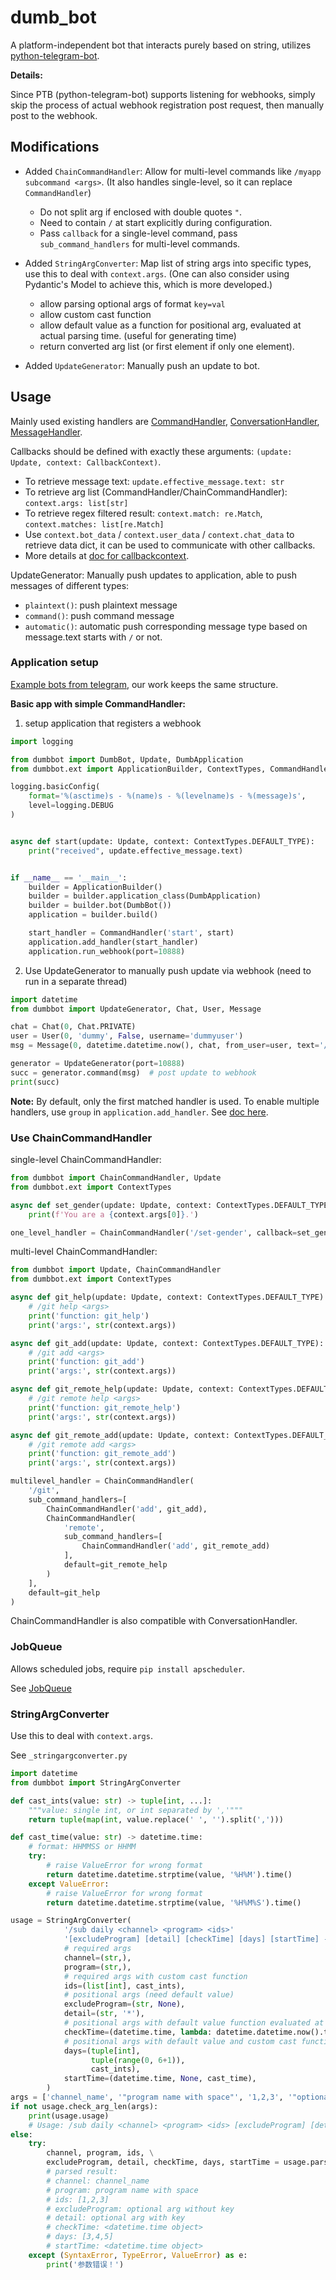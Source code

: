 # dumb_bot

A platform-independent bot that interacts purely based on string, utilizes [python-telegram-bot](https://github.com/python-telegram-bot/python-telegram-bot).

**Details:**

Since PTB (python-telegram-bot) supports listening for webhooks, simply skip the process of actual webhook registration post request, then manually post to the webhook.

## Modifications

- Added `ChainCommandHandler`: Allow for multi-level commands like `/myapp subcommand <args>`. (It also handles single-level, so it can replace `CommandHandler`)
  - Do not split arg if enclosed with double quotes `"`.
  - Need to contain `/` at start explicitly during configuration.
  - Pass `callback` for a single-level command, pass `sub_command_handlers` for multi-level commands.
    
- Added `StringArgConverter`: Map list of string args into specific types, use this to deal with `context.args`. (One can also consider using Pydantic's Model to achieve this, which is more developed.)
  - allow parsing optional args of format `key=val`
  - allow custom cast function
  - allow default value as a function for positional arg, evaluated at actual parsing time. (useful for generating time)
  - return converted arg list (or first element if only one element). 
  
- Added `UpdateGenerator`: Manually push an update to bot.

## Usage

Mainly used existing handlers are 
[CommandHandler](https://docs.python-telegram-bot.org/en/stable/telegram.ext.commandhandler.html), 
[ConversationHandler](https://docs.python-telegram-bot.org/en/stable/telegram.ext.conversationhandler.html), 
[MessageHandler](https://docs.python-telegram-bot.org/en/stable/telegram.ext.messagehandler.html).

Callbacks should be defined with exactly these arguments: `(update: Update, context: CallbackContext)`.
- To retrieve message text: `update.effective_message.text: str`
- To retrieve arg list (CommandHandler/ChainCommandHandler): `context.args: list[str]`
- To retrieve regex filtered result: `context.match: re.Match`, `context.matches: list[re.Match]`
- Use `context.bot_data` / `context.user_data` / `context.chat_data` to retrieve data dict, it can be used to communicate with other callbacks. 
- More details at [doc for callbackcontext](https://docs.python-telegram-bot.org/en/stable/telegram.ext.callbackcontext.html).

UpdateGenerator: Manually push updates to application, able to push messages of different types:
- `plaintext()`: push plaintext message
- `command()`: push command message
- `automatic()`: automatic push corresponding message type based on message.text starts with `/` or not.

### Application setup

[Example bots from telegram](https://docs.python-telegram-bot.org/en/stable/examples.html), our work keeps the same structure.

**Basic app with simple CommandHandler:**

1. setup application that registers a webhook
```python
import logging

from dumbbot import DumbBot, Update, DumbApplication
from dumbbot.ext import ApplicationBuilder, ContextTypes, CommandHandler

logging.basicConfig(
    format='%(asctime)s - %(name)s - %(levelname)s - %(message)s',
    level=logging.DEBUG
)


async def start(update: Update, context: ContextTypes.DEFAULT_TYPE):
    print("received", update.effective_message.text)


if __name__ == '__main__':
    builder = ApplicationBuilder()
    builder = builder.application_class(DumbApplication)
    builder = builder.bot(DumbBot())
    application = builder.build()

    start_handler = CommandHandler('start', start)
    application.add_handler(start_handler)
    application.run_webhook(port=10888)

```

2. Use UpdateGenerator to manually push update via webhook (need to run in a separate thread)
```python
import datetime
from dumbbot import UpdateGenerator, Chat, User, Message

chat = Chat(0, Chat.PRIVATE)
user = User(0, 'dummy', False, username='dummyuser')
msg = Message(0, datetime.datetime.now(), chat, from_user=user, text='/start')

generator = UpdateGenerator(port=10888)
succ = generator.command(msg)  # post update to webhook
print(succ)
```

**Note:** By default, only the first matched handler is used. To enable multiple handlers, use `group` in `application.add_handler`. See [doc here](https://docs.python-telegram-bot.org/en/stable/telegram.ext.application.html#telegram.ext.Application.add_handler).

### Use ChainCommandHandler

single-level ChainCommandHandler:

```python
from dumbbot import ChainCommandHandler, Update
from dumbbot.ext import ContextTypes

async def set_gender(update: Update, context: ContextTypes.DEFAULT_TYPE):
    print(f'You are a {context.args[0]}.')

one_level_handler = ChainCommandHandler('/set-gender', callback=set_gender)
```

multi-level ChainCommandHandler:

```python
from dumbbot import Update, ChainCommandHandler
from dumbbot.ext import ContextTypes

async def git_help(update: Update, context: ContextTypes.DEFAULT_TYPE):
    # /git help <args>
    print('function: git_help')
    print('args:', str(context.args))

async def git_add(update: Update, context: ContextTypes.DEFAULT_TYPE):
    # /git add <args>
    print('function: git_add')
    print('args:', str(context.args))

async def git_remote_help(update: Update, context: ContextTypes.DEFAULT_TYPE):
    # /git remote help <args>
    print('function: git_remote_help')
    print('args:', str(context.args))

async def git_remote_add(update: Update, context: ContextTypes.DEFAULT_TYPE):
    # /git remote add <args>
    print('function: git_remote_add')
    print('args:', str(context.args))

multilevel_handler = ChainCommandHandler(
    '/git',
    sub_command_handlers=[
        ChainCommandHandler('add', git_add),
        ChainCommandHandler(
            'remote',
            sub_command_handlers=[
                ChainCommandHandler('add', git_remote_add)
            ],
            default=git_remote_help
        )
    ],
    default=git_help
)
```

ChainCommandHandler is also compatible with ConversationHandler. 

### JobQueue

Allows scheduled jobs, require `pip install apscheduler`.

See [JobQueue](https://docs.python-telegram-bot.org/en/stable/telegram.ext.jobqueue.html)


### StringArgConverter

Use this to deal with `context.args`.

See `_stringargconverter.py`

```python
import datetime
from dumbbot import StringArgConverter

def cast_ints(value: str) -> tuple[int, ...]:
    """value: single int, or int separated by ','"""
    return tuple(map(int, value.replace(' ', '').split(',')))

def cast_time(value: str) -> datetime.time:
    # format: HHMMSS or HHMM
    try:
        # raise ValueError for wrong format
        return datetime.datetime.strptime(value, '%H%M').time()
    except ValueError:
        # raise ValueError for wrong format
        return datetime.datetime.strptime(value, '%H%M%S').time()

usage = StringArgConverter(
            '/sub daily <channel> <program> <ids>'
            '[excludeProgram] [detail] [checkTime] [days] [startTime] - 添加每日定时检查任务',
            # required args
            channel=(str,),
            program=(str,),
            # required args with custom cast function
            ids=(list[int], cast_ints),
            # positional args (need default value)
            excludeProgram=(str, None),
            detail=(str, '*'),
            # positional args with default value function evaluated at parsing, and custom cast function
            checkTime=(datetime.time, lambda: datetime.datetime.now().time(), cast_time),
            # positional args with default value and custom cast function
            days=(tuple[int],
                  tuple(range(0, 6+1)),
                  cast_ints),
            startTime=(datetime.time, None, cast_time),
        )
args = ['channel_name', '"program name with space"', '1,2,3', '"optional arg without key"', 'detail="optional arg with key"', 'days=3,4,5']
if not usage.check_arg_len(args):
    print(usage.usage)
    # Usage: /sub daily <channel> <program> <ids> [excludeProgram] [detail] [checkTime] [days] [startTime] - 添加每日定时检查任务
else:
    try:
        channel, program, ids, \
        excludeProgram, detail, checkTime, days, startTime = usage.parse_args(args)
        # parsed result:
        # channel: channel_name
        # program: program name with space
        # ids: [1,2,3]
        # excludeProgram: optional arg without key
        # detail: optional arg with key
        # checkTime: <datetime.time object>
        # days: [3,4,5]
        # startTime: <datetime.time object>
    except (SyntaxError, TypeError, ValueError) as e:
        print('参数错误！')
```
